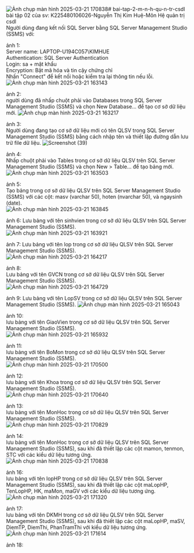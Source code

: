 ![Ảnh chụp màn hình 2025-03-21 170838](https://github.com/user-attachments/assets/68fd3a46-35e0-448d-b79e-9012610cec0d)# bai-tap-2-m-n-h-qu-n-tr-csdl  
bài tập 02 của sv: K225480106026-Nguyễn Thị Kim Huệ-Môn Hệ quản trị csdl  
Người dùng đang kết nối SQL Server bằng SQL Server Management Studio (SSMS) với:  

ảnh 1:  
Server name: LAPTOP-U194C057\KIMHUE  
Authentication: SQL Server Authentication  
Login: sa + mật khẩu  
Encryption: Bật mã hóa và tin cậy chứng chỉ  
Nhấn "Connect" để kết nối hoặc kiểm tra lại thông tin nếu lỗi.  
![Ảnh chụp màn hình 2025-03-21 163143](https://github.com/user-attachments/assets/de3b4e4f-3d51-4764-b496-d5c9df0a1b93)  

ảnh 2:  
 người dùng đã nhấp chuột phải vào Databases trong SQL Server Management Studio (SSMS) và chọn New Database... để tạo cơ sở dữ liệu mới.
![Ảnh chụp màn hình 2025-03-21 163217](https://github.com/user-attachments/assets/f04f726c-01fb-4f57-bb28-31671eba0314)  

ảnh 3:  
Người dùng đang tạo cơ sở dữ liệu mới có tên QLSV trong SQL Server Management Studio (SSMS) bằng cách nhập tên và thiết lập đường dẫn lưu trữ file dữ liệu.
![Screenshot (39)](https://github.com/user-attachments/assets/ea164093-2810-4d0e-8e21-f0a71305f982)  

ảnh 4:  
Nhấp chuột phải vào Tables trong cơ sở dữ liệu QLSV trên SQL Server Management Studio (SSMS) và chọn New > Table... để tạo bảng mới.  
![Ảnh chụp màn hình 2025-03-21 163503](https://github.com/user-attachments/assets/574beca0-2541-4334-a7ba-50a7c7226554)  

ảnh 5:  
 Tạo bảng trong cơ sở dữ liệu QLSV trên SQL Server Management Studio (SSMS) với các cột: masv (varchar 50), hoten (nvarchar 50), và ngaysinh (date).  
![Ảnh chụp màn hình 2025-03-21 163845](https://github.com/user-attachments/assets/e6e964ea-12d8-4435-b6be-5bb5f17e8957)  

ảnh 6:
Lưu bảng với tên sinhvien trong cơ sở dữ liệu QLSV trên SQL Server Management Studio (SSMS).  
![Ảnh chụp màn hình 2025-03-21 163921](https://github.com/user-attachments/assets/2cbb5622-0fdd-4b5c-8cd9-b91f948e50a3)  

ảnh 7:
 Lưu bảng với tên lop trong cơ sở dữ liệu QLSV trên SQL Server Management Studio (SSMS).  
![Ảnh chụp màn hình 2025-03-21 164217](https://github.com/user-attachments/assets/56042bfd-574c-44db-9c70-05909774b103)  

ảnh 8:  
Lưu bảng với tên GVCN trong cơ sở dữ liệu QLSV trên SQL Server Management Studio (SSMS).  
![Ảnh chụp màn hình 2025-03-21 164729](https://github.com/user-attachments/assets/24055f99-97ef-49da-a91f-9bff8f2ef8de)  

ảnh 9:
Lưu bảng với tên LopSV trong cơ sở dữ liệu QLSV trên SQL Server Management Studio (SSMS).
![Ảnh chụp màn hình 2025-03-21 165043](https://github.com/user-attachments/assets/5b74895f-40c6-407c-b5af-c04dfc5a2a14)  

ảnh 10:  
lưu bảng với tên GiaoVien trong cơ sở dữ liệu QLSV trên SQL Server Management Studio (SSMS).  
![Ảnh chụp màn hình 2025-03-21 165932](https://github.com/user-attachments/assets/43ea37e7-2abf-47b3-818e-327b39044186)  

ảnh 11:  
 lưu bảng với tên BoMon trong cơ sở dữ liệu QLSV trên SQL Server Management Studio (SSMS).  
![Ảnh chụp màn hình 2025-03-21 170500](https://github.com/user-attachments/assets/cba1b23d-48b2-4e5d-9204-99a274f8f34e)  

ảnh 12:  
 lưu bảng với tên Khoa trong cơ sở dữ liệu QLSV trên SQL Server Management Studio (SSMS).  
![Ảnh chụp màn hình 2025-03-21 170640](https://github.com/user-attachments/assets/91a0a9e2-884c-41a7-a970-54830960fd7f)  

ảnh 13:  
 lưu bảng với tên MonHoc trong cơ sở dữ liệu QLSV trên SQL Server Management Studio (SSMS).  
![Ảnh chụp màn hình 2025-03-21 170829](https://github.com/user-attachments/assets/075d8f18-c56a-4e3c-a6e7-4426b44b0a03)  


ảnh 14:  
lưu bảng với tên MonHoc trong cơ sở dữ liệu QLSV trên SQL Server Management Studio (SSMS), sau khi đã thiết lập các cột mamon, tenmon, STC với các kiểu dữ liệu tương ứng.  
![Ảnh chụp màn hình 2025-03-21 170838](https://github.com/user-attachments/assets/8f36c6a0-45a9-4330-ae20-2b2f7f1f27dd)  

ảnh 16:  
lưu bảng với tên lopHP trong cơ sở dữ liệu QLSV trên SQL Server Management Studio (SSMS), sau khi đã thiết lập các cột maLopHP, TenLopHP, HK, maMon, maGV với các kiểu dữ liệu tương ứng.  
![Ảnh chụp màn hình 2025-03-21 171320](https://github.com/user-attachments/assets/064e3066-f72b-4ff7-88c1-308503556fdc)  

ảnh 17:  
lưu bảng với tên DKMH trong cơ sở dữ liệu QLSV trên SQL Server Management Studio (SSMS), sau khi đã thiết lập các cột maLopHP, maSV, DiemTP, DiemThi, PhanTramThi với kiểu dữ liệu tương ứng.  
![Ảnh chụp màn hình 2025-03-21 171614](https://github.com/user-attachments/assets/9c2bfb56-653d-424a-bc81-3972bbf674f4)  

ảnh 18:  















